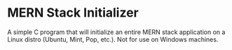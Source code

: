 # MERN Stack Initializer
A simple C program that will initialize an entire MERN stack application on a Linux distro (Ubuntu, Mint, Pop, etc.). Not for use on Windows machines.
